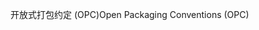 <span data-ttu-id="20cd5-101">开放式打包约定 (OPC)</span><span class="sxs-lookup"><span data-stu-id="20cd5-101">Open Packaging Conventions (OPC)</span></span>